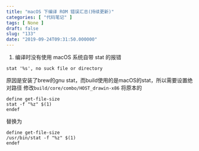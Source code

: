 ```yaml
---
title: "macOS 下编译 ROM 错误汇总(持续更新)"
categories: [ "代码笔记" ]
tags: [ None ]
draft: false
slug: "133"
date: "2019-09-24T09:31:50.000000"
---
```



1. 编译时没有使用 macOS 系统自带 stat 的报错 
```
stat '%s', no suck file or directory
```
原因是安装了brew的gnu stat，而build使用的是macOS的stat，所以需要设置绝对路径
修改`build/core/combo/HOST_drawin-x86`
将原本的
```
define get-file-size
stat -f "%z" $(1)
endef
```
替换为
```
define get-file-size
/usr/bin/stat -f "%z" $(1)
endef
```
